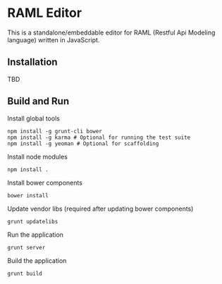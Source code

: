 # RAML Editor

This is a standalone/embeddable editor for RAML (Restful Api Modeling language) written in JavaScript.

## Installation

TBD

## Build and Run

Install global tools
```
npm install -g grunt-cli bower
npm install -g karma # Optional for running the test suite
npm install -g yeoman # Optional for scaffolding
```

Install node modules
```
npm install .
```

Install bower components
```
bower install
```

Update vendor libs (required after updating bower components)
```
grunt updatelibs
```

Run the application
```
grunt server
```

Build the application
```
grunt build
```
